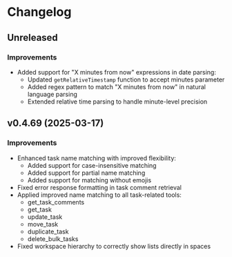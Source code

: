 # Changelog

## Unreleased

### Improvements
- Added support for "X minutes from now" expressions in date parsing:
  - Updated `getRelativeTimestamp` function to accept minutes parameter
  - Added regex pattern to match "X minutes from now" in natural language parsing
  - Extended relative time parsing to handle minute-level precision

## v0.4.69 (2025-03-17)

### Improvements
- Enhanced task name matching with improved flexibility:
  - Added support for case-insensitive matching
  - Added support for partial name matching
  - Added support for matching without emojis
- Fixed error response formatting in task comment retrieval
- Applied improved name matching to all task-related tools:
  - get_task_comments
  - get_task
  - update_task
  - move_task
  - duplicate_task
  - delete_bulk_tasks
- Fixed workspace hierarchy to correctly show lists directly in spaces 
